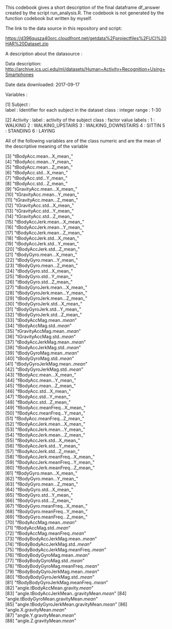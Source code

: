 This codebook gives a short description of the final dataframe df_answer created by the script run_analysis.R. The codebook is not generated by the function codebook but written by myself.

The link to the data source in this repository and script: 

https://d396qusza40orc.cloudfront.net/getdata%2Fprojectfiles%2FUCI%20HAR%20Dataset.zip

A description about the datasource : 

Data description: http://archive.ics.uci.edu/ml/datasets/Human+Activity+Recognition+Using+Smartphones 

Date data downloaded: 2017-09-17

Variables : 

[1] Subject :       
        label : Identifier for each subject in the dataset
        class : integer
        range : 1-30

[2] Activity : 
        label : activity of the subject
        class : factor
        value labels :  1 : WALKING
                        2 : WALKING_UPSTAIRS
                        3 : WALKING_DOWNSTAIRS
                        4 : SITTIN
                        5 : STANDING
                        6 : LAYING

All of the following variables are of the class numeric  and are the mean of the descriptive meaning of the variable

 [3] "tBodyAcc.mean...X_mean_"                   
 [4] "tBodyAcc.mean...Y_mean_"                   
 [5] "tBodyAcc.mean...Z_mean_"                   
 [6] "tBodyAcc.std...X_mean_"                    
 [7] "tBodyAcc.std...Y_mean_"                    
 [8] "tBodyAcc.std...Z_mean_"                    
 [9] "tGravityAcc.mean...X_mean_"                
[10] "tGravityAcc.mean...Y_mean_"                
[11] "tGravityAcc.mean...Z_mean_"                
[12] "tGravityAcc.std...X_mean_"                 
[13] "tGravityAcc.std...Y_mean_"                 
[14] "tGravityAcc.std...Z_mean_"                 
[15] "tBodyAccJerk.mean...X_mean_"               
[16] "tBodyAccJerk.mean...Y_mean_"               
[17] "tBodyAccJerk.mean...Z_mean_"               
[18] "tBodyAccJerk.std...X_mean_"                
[19] "tBodyAccJerk.std...Y_mean_"                
[20] "tBodyAccJerk.std...Z_mean_"                
[21] "tBodyGyro.mean...X_mean_"                  
[22] "tBodyGyro.mean...Y_mean_"                  
[23] "tBodyGyro.mean...Z_mean_"                  
[24] "tBodyGyro.std...X_mean_"                   
[25] "tBodyGyro.std...Y_mean_"                   
[26] "tBodyGyro.std...Z_mean_"                   
[27] "tBodyGyroJerk.mean...X_mean_"              
[28] "tBodyGyroJerk.mean...Y_mean_"              
[29] "tBodyGyroJerk.mean...Z_mean_"              
[30] "tBodyGyroJerk.std...X_mean_"               
[31] "tBodyGyroJerk.std...Y_mean_"               
[32] "tBodyGyroJerk.std...Z_mean_"               
[33] "tBodyAccMag.mean.._mean_"                  
[34] "tBodyAccMag.std.._mean_"                   
[35] "tGravityAccMag.mean.._mean_"               
[36] "tGravityAccMag.std.._mean_"                
[37] "tBodyAccJerkMag.mean.._mean_"              
[38] "tBodyAccJerkMag.std.._mean_"               
[39] "tBodyGyroMag.mean.._mean_"                 
[40] "tBodyGyroMag.std.._mean_"                  
[41] "tBodyGyroJerkMag.mean.._mean_"             
[42] "tBodyGyroJerkMag.std.._mean_"              
[43] "fBodyAcc.mean...X_mean_"                   
[44] "fBodyAcc.mean...Y_mean_"                   
[45] "fBodyAcc.mean...Z_mean_"                   
[46] "fBodyAcc.std...X_mean_"                    
[47] "fBodyAcc.std...Y_mean_"                    
[48] "fBodyAcc.std...Z_mean_"                    
[49] "fBodyAcc.meanFreq...X_mean_"               
[50] "fBodyAcc.meanFreq...Y_mean_"               
[51] "fBodyAcc.meanFreq...Z_mean_"               
[52] "fBodyAccJerk.mean...X_mean_"               
[53] "fBodyAccJerk.mean...Y_mean_"               
[54] "fBodyAccJerk.mean...Z_mean_"               
[55] "fBodyAccJerk.std...X_mean_"                
[56] "fBodyAccJerk.std...Y_mean_"                
[57] "fBodyAccJerk.std...Z_mean_"                
[58] "fBodyAccJerk.meanFreq...X_mean_"           
[59] "fBodyAccJerk.meanFreq...Y_mean_"           
[60] "fBodyAccJerk.meanFreq...Z_mean_"           
[61] "fBodyGyro.mean...X_mean_"                  
[62] "fBodyGyro.mean...Y_mean_"                  
[63] "fBodyGyro.mean...Z_mean_"                  
[64] "fBodyGyro.std...X_mean_"                   
[65] "fBodyGyro.std...Y_mean_"                   
[66] "fBodyGyro.std...Z_mean_"                   
[67] "fBodyGyro.meanFreq...X_mean_"              
[68] "fBodyGyro.meanFreq...Y_mean_"              
[69] "fBodyGyro.meanFreq...Z_mean_"              
[70] "fBodyAccMag.mean.._mean_"                  
[71] "fBodyAccMag.std.._mean_"                   
[72] "fBodyAccMag.meanFreq.._mean_"              
[73] "fBodyBodyAccJerkMag.mean.._mean_"          
[74] "fBodyBodyAccJerkMag.std.._mean_"           
[75] "fBodyBodyAccJerkMag.meanFreq.._mean_"      
[76] "fBodyBodyGyroMag.mean.._mean_"             
[77] "fBodyBodyGyroMag.std.._mean_"              
[78] "fBodyBodyGyroMag.meanFreq.._mean_"         
[79] "fBodyBodyGyroJerkMag.mean.._mean_"         
[80] "fBodyBodyGyroJerkMag.std.._mean_"          
[81] "fBodyBodyGyroJerkMag.meanFreq.._mean_"     
[82] "angle.tBodyAccMean.gravity._mean_"         
[83] "angle.tBodyAccJerkMean..gravityMean._mean_"
[84] "angle.tBodyGyroMean.gravityMean._mean_"    
[85] "angle.tBodyGyroJerkMean.gravityMean._mean_"
[86] "angle.X.gravityMean._mean_"                
[87] "angle.Y.gravityMean._mean_"                
[88] "angle.Z.gravityMean._mean_"     






